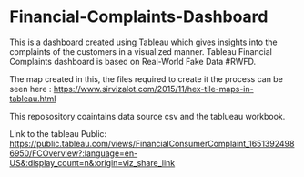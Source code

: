 # Financial-Complaints-Dashboard

This is a dashboard created using Tableau which gives insights into the complaints of the customers in a visualized manner. Tableau Financial Complaints dashboard is based on Real-World Fake Data #RWFD.

The map created in this, the files required to create it the process can be seen  here : https://www.sirvizalot.com/2015/11/hex-tile-maps-in-tableau.html

This reposository coaintains data source csv and the tablueau workbook.

Link to the tableau Public: https://public.tableau.com/views/FinancialConsumerComplaint_16513924986950/FCOverview?:language=en-US&:display_count=n&:origin=viz_share_link
